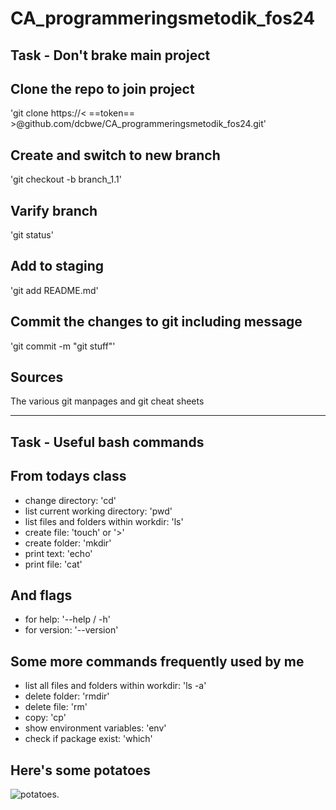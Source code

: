 # CA_programmeringsmetodik_fos24


## Task - Don't brake main project

## Clone the repo to join project
'git clone https://< ==token== >@github.com/dcbwe/CA_programmeringsmetodik_fos24.git'

## Create and switch to new branch
'git checkout -b branch_1.1'

## Varify branch
'git status'

## Add to staging
'git add README.md'

## Commit the changes to git including message
'git commit -m "git stuff"'

## Sources
The various git manpages and git cheat sheets


---------------------------

## Task - Useful bash commands

## From todays class
- change directory: 'cd'
- list current working directory: 'pwd'
- list files and folders within workdir: 'ls'
- create file: 'touch' or '>'
- create folder: 'mkdir'
- print text: 'echo'
- print file: 'cat'

## And flags
- for help: '--help / -h'
- for version: '--version'

## Some more commands frequently used by me
- list all files and folders within workdir: 'ls -a'
- delete folder: 'rmdir'
- delete file: 'rm'
- copy: 'cp'
- show environment variables: 'env'
- check if package exist: 'which'


## Here's some potatoes
![potatoes.](https://www.marthastewart.com/thmb/ZYCJj5A1c7Ks7EBUuc4t_LsBmag=/1500x0/filters:no_upscale():max_bytes(150000):strip_icc()/how-to-grow-potatoes-0102-f992a0f47757490192052972030a6946.jpg)
